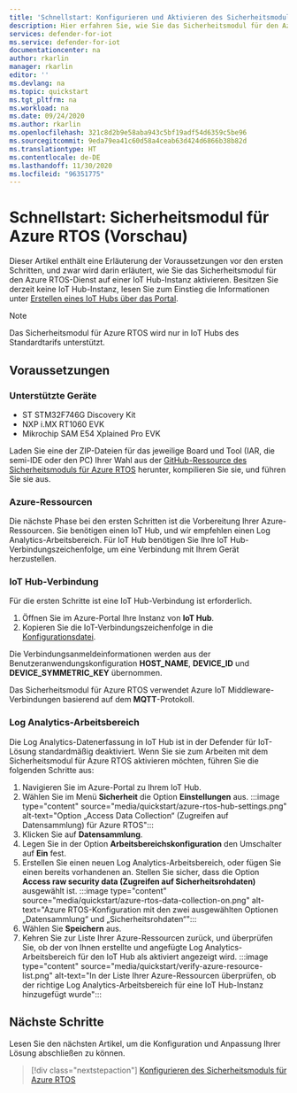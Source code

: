 ```yaml
---
title: 'Schnellstart: Konfigurieren und Aktivieren des Sicherheitsmoduls für Azure RTOS'
description: Hier erfahren Sie, wie Sie das Sicherheitsmodul für den Azure RTOS-Dienst in Ihren Azure IoT Hub integrieren und darin aktivieren.
services: defender-for-iot
ms.service: defender-for-iot
documentationcenter: na
author: rkarlin
manager: rkarlin
editor: ''
ms.devlang: na
ms.topic: quickstart
ms.tgt_pltfrm: na
ms.workload: na
ms.date: 09/24/2020
ms.author: rkarlin
ms.openlocfilehash: 321c8d2b9e58aba943c5bf19adf54d6359c5be96
ms.sourcegitcommit: 9eda79ea41c60d58a4ceab63d424d6866b38b82d
ms.translationtype: HT
ms.contentlocale: de-DE
ms.lasthandoff: 11/30/2020
ms.locfileid: "96351775"
---
```

# <a name="quickstart-security-module-for-azure-rtos-preview"></a>Schnellstart: Sicherheitsmodul für Azure RTOS (Vorschau)

Dieser Artikel enthält eine Erläuterung der Voraussetzungen vor den ersten Schritten, und zwar wird darin erläutert, wie Sie das Sicherheitsmodul für den Azure RTOS-Dienst auf einer IoT Hub-Instanz aktivieren. Besitzen Sie derzeit keine IoT Hub-Instanz, lesen Sie zum Einstieg die Informationen unter [Erstellen eines IoT Hubs über das Portal](../iot-hub/iot-hub-create-through-portal.md).

> [!NOTE]
> Das Sicherheitsmodul für Azure RTOS wird nur in IoT Hubs des Standardtarifs unterstützt.

## <a name="prerequisites"></a>Voraussetzungen 

### <a name="supported-devices"></a>Unterstützte Geräte

- ST STM32F746G Discovery Kit
- NXP i.MX RT1060 EVK
- Mikrochip SAM E54 Xplained Pro EVK

Laden Sie eine der ZIP-Dateien für das jeweilige Board und Tool (IAR, die semi-IDE oder den PC) Ihrer Wahl aus der [GitHub-Ressource des Sicherheitsmoduls für Azure RTOS](https://github.com/azure-rtos/azure-iot-preview/releases) herunter, kompilieren Sie sie, und führen Sie sie aus.

### <a name="azure-resources"></a>Azure-Ressourcen

Die nächste Phase bei den ersten Schritten ist die Vorbereitung Ihrer Azure-Ressourcen. Sie benötigen einen IoT Hub, und wir empfehlen einen Log Analytics-Arbeitsbereich. Für IoT Hub benötigen Sie Ihre IoT Hub-Verbindungszeichenfolge, um eine Verbindung mit Ihrem Gerät herzustellen. 
  
### <a name="iot-hub-connection"></a>IoT Hub-Verbindung

Für die ersten Schritte ist eine IoT Hub-Verbindung ist erforderlich. 

1. Öffnen Sie im Azure-Portal Ihre Instanz von **IoT Hub**.
1. Kopieren Sie die IoT-Verbindungszeichenfolge in die [Konfigurationsdatei](how-to-azure-rtos-security-module.md).


Die Verbindungsanmeldeinformationen werden aus der Benutzeranwendungskonfiguration **HOST_NAME**, **DEVICE_ID** und **DEVICE_SYMMETRIC_KEY** übernommen.

Das Sicherheitsmodul für Azure RTOS verwendet Azure IoT Middleware-Verbindungen basierend auf dem **MQTT**-Protokoll.


### <a name="log-analytics-workspace"></a>Log Analytics-Arbeitsbereich

Die Log Analytics-Datenerfassung in IoT Hub ist in der Defender für IoT-Lösung standardmäßig deaktiviert. Wenn Sie sie zum Arbeiten mit dem Sicherheitsmodul für Azure RTOS aktivieren möchten, führen Sie die folgenden Schritte aus: 
1. Navigieren Sie im Azure-Portal zu Ihrem IoT Hub.
1. Wählen Sie im Menü **Sicherheit** die Option **Einstellungen** aus.
   :::image type="content" source="media/quickstart/azure-rtos-hub-settings.png" alt-text="Option „Access Data Collection“ (Zugreifen auf Datensammlung) für Azure RTOS"::: 
1. Klicken Sie auf **Datensammlung**. 
1. Legen Sie in der Option **Arbeitsbereichskonfiguration** den Umschalter auf **Ein** fest. 
1. Erstellen Sie einen neuen Log Analytics-Arbeitsbereich, oder fügen Sie einen bereits vorhandenen an. Stellen Sie sicher, dass die Option **Access raw security data (Zugreifen auf Sicherheitsrohdaten)** ausgewählt ist. 
 :::image type="content" source="media/quickstart/azure-rtos-data-collection-on.png" alt-text="Azure RTOS-Konfiguration mit den zwei ausgewählten Optionen „Datensammlung“ und „Sicherheitsrohdaten“":::
1. Wählen Sie **Speichern** aus.
1. Kehren Sie zur Liste Ihrer Azure-Ressourcen zurück, und überprüfen Sie, ob der von Ihnen erstellte und angefügte Log Analytics-Arbeitsbereich für den IoT Hub als aktiviert angezeigt wird.
    :::image type="content" source="media/quickstart/verify-azure-resource-list.png" alt-text="In der Liste Ihrer Azure-Ressourcen überprüfen, ob der richtige Log Analytics-Arbeitsbereich für eine IoT Hub-Instanz hinzugefügt wurde"::: 

## <a name="next-steps"></a>Nächste Schritte

Lesen Sie den nächsten Artikel, um die Konfiguration und Anpassung Ihrer Lösung abschließen zu können.

> [!div class="nextstepaction"]
> [Konfigurieren des Sicherheitsmoduls für Azure RTOS](how-to-azure-rtos-security-module.md)